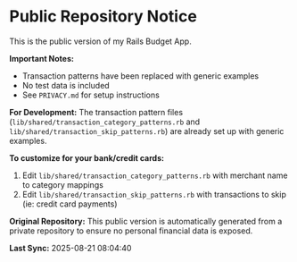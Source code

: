 # Public Repository Notice

This is the public version of my Rails Budget App. 

**Important Notes:**
- Transaction patterns have been replaced with generic examples
- No test data is included
- See `PRIVACY.md` for setup instructions

**For Development:**
The transaction pattern files (`lib/shared/transaction_category_patterns.rb` and `lib/shared/transaction_skip_patterns.rb`) are already set up with generic examples. 

**To customize for your bank/credit cards:**
1. Edit `lib/shared/transaction_category_patterns.rb` with merchant name to category mappings
2. Edit `lib/shared/transaction_skip_patterns.rb` with transactions to skip (ie: credit card payments)

**Original Repository:**
This public version is automatically generated from a private repository to ensure no personal financial data is exposed.

**Last Sync:** 2025-08-21 08:04:40
